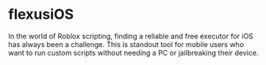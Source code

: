 # flexusiOS
In the world of Roblox scripting, finding a reliable and free executor for iOS has always been a challenge. This is standout tool for mobile users who want to run custom scripts without needing a PC or jailbreaking their device.

